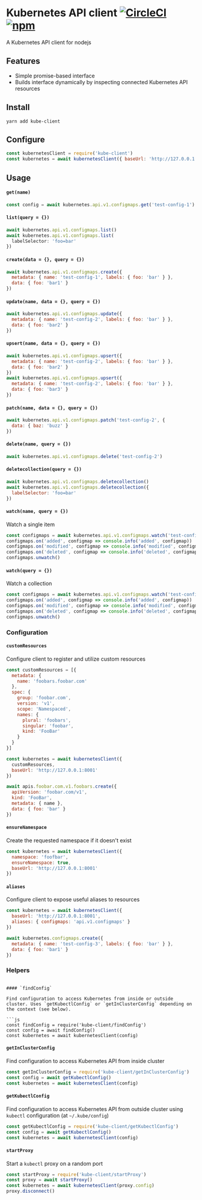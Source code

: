 # Kubernetes API client [![CircleCI](https://img.shields.io/circleci/project/github/possibilities/kube-client.svg)](https://circleci.com/gh/possibilities/kube-client) [![npm](https://img.shields.io/npm/v/kube-client.svg)](https://www.npmjs.com/package/kube-client)

A Kubernetes API client for nodejs

## Features

* Simple promise-based interface
* Builds interface dynamically by inspecting connected Kubernetes API resources

## Install

```shell
yarn add kube-client
```

## Configure

```js
const kubernetesClient = require('kube-client')
const kubernetes = await kubernetesClient({ baseUrl: 'http://127.0.0.1:8001' })
```

## Usage

#### `get(name)`

```js
const config = await kubernetes.api.v1.configmaps.get('test-config-1')
```

#### `list(query = {})`

```js
await kubernetes.api.v1.configmaps.list()
await kubernetes.api.v1.configmaps.list(
  labelSelector: 'foo=bar'
})
```

#### `create(data = {}, query = {})`

```js
await kubernetes.api.v1.configmaps.create({
  metadata: { name: 'test-config-1', labels: { foo: 'bar' } },
  data: { foo: 'bar1' }
})
```

#### `update(name, data = {}, query = {})`

```js
await kubernetes.api.v1.configmaps.update({
  metadata: { name: 'test-config-2', labels: { foo: 'bar' } },
  data: { foo: 'bar2' }
})
```

#### `upsert(name, data = {}, query = {})`

```js
await kubernetes.api.v1.configmaps.upsert({
  metadata: { name: 'test-config-2', labels: { foo: 'bar' } },
  data: { foo: 'bar2' }
})
await kubernetes.api.v1.configmaps.upsert({
  metadata: { name: 'test-config-2', labels: { foo: 'bar' } },
  data: { foo: 'bar3' }
})
```

#### `patch(name, data = {}, query = {})`

```js
await kubernetes.api.v1.configmaps.patch('test-config-2', {
  data: { baz: 'buzz' }
})
```

#### `delete(name, query = {})`

```js
await kubernetes.api.v1.configmaps.delete('test-config-2')
```

#### `deletecollection(query = {})`

```js
await kubernetes.api.v1.configmaps.deletecollection()
await kubernetes.api.v1.configmaps.deletecollection({
  labelSelector: 'foo=bar'
})
```

#### `watch(name, query = {})`

Watch a single item

```js
const configmaps = await kubernetes.api.v1.configmaps.watch('test-config-2')
configmaps.on('added', configmap => console.info('added', configmap))
configmaps.on('modified', configmap => console.info('modified', configmap))
configmaps.on('deleted', configmap => console.info('deleted', configmap))
configmaps.unwatch()
```

#### `watch(query = {})`

Watch a collection

```js
const configmaps = await kubernetes.api.v1.configmaps.watch('test-config-2')
configmaps.on('added', configmap => console.info('added', configmap))
configmaps.on('modified', configmap => console.info('modified', configmap))
configmaps.on('deleted', configmap => console.info('deleted', configmap))
configmaps.unwatch()
```

### Configuration

#### `customResources`

Configure client to register and utilize custom resources

```js
const customResources = [{
  metadata: {
    name: 'foobars.foobar.com'
  },
  spec: {
    group: 'foobar.com',
    version: 'v1',
    scope: 'Namespaced',
    names: {
      plural: 'foobars',
      singular: 'foobar',
      kind: 'FooBar'
    }
  }
}]

const kubernetes = await kubernetesClient({
  customResources,
  baseUrl: 'http://127.0.0.1:8001'
})

await apis.foobar.com.v1.foobars.create({
  apiVersion: 'foobar.com/v1',
  kind: 'FooBar',
  metadata: { name },
  data: { foo: 'bar' }
})
```

#### `ensureNamespace`

Create the requested namespace if it doesn't exist

```js
const kubernetes = await kubernetesClient({
  namespace: 'foofbar',
  ensureNamespace: true,
  baseUrl: 'http://127.0.0.1:8001'
})

```
#### `aliases`

Configure client to expose useful aliases to resources

```js
const kubernetes = await kubernetesClient({
  baseUrl: 'http://127.0.0.1:8001',
  aliases: { configmaps: 'api.v1.configmaps' }
})

await kubernetes.configmaps.create({
  metadata: { name: 'test-config-3', labels: { foo: 'bar' } },
  data: { foo: 'bar1' }
})
```

### Helpers
```

#### `findConfig`

Find configuration to access Kubernetes from inside or outside cluster. Uses `getKubectlConfig` or `getInClusterConfig` depending on the context (see below).

```js
const findConfig = require('kube-client/findConfig')
const config = await findConfig()
const kubernetes = await kubernetesClient(config)
```

#### `getInClusterConfig`

Find configuration to access Kubernetes API from inside cluster

```js
const getInClusterConfig = require('kube-client/getInClusterConfig')
const config = await getKubectlConfig()
const kubernetes = await kubernetesClient(config)
```

#### `getKubectlConfig`

Find configuration to access Kubernetes API from outside cluster using `kubectl` configuration (at `~/.kube/config`)

```js
const getKubectlConfig = require('kube-client/getKubectlConfig')
const config = await getKubectlConfig()
const kubernetes = await kubernetesClient(config)
```

#### `startProxy`

Start a `kubectl` proxy on a random port

```js
const startProxy = require('kube-client/startProxy')
const proxy = await startProxy()
const kubernetes = await kubernetesClient(proxy.config)
proxy.disconnect()

